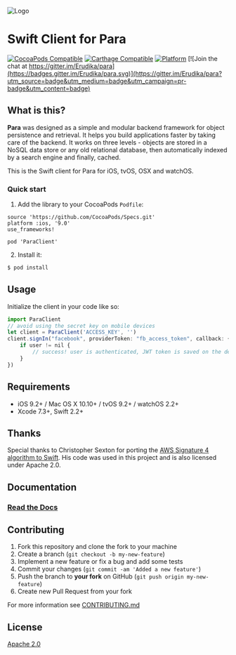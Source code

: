 ![Logo](https://s3-eu-west-1.amazonaws.com/org.paraio/para.png)

# Swift Client for Para

[![CocoaPods Compatible](https://img.shields.io/cocoapods/v/ParaClient.svg)](https://img.shields.io/cocoapods/v/ParaClient.svg)
[![Carthage Compatible](https://img.shields.io/badge/Carthage-compatible-4BC51D.svg?style=flat)](https://github.com/Carthage/Carthage)
[![Platform](https://img.shields.io/cocoapods/p/ParaClient.svg?style=flat)](http://cocoadocs.org/docsets/ParaClient)
[![Join the chat at https://gitter.im/Erudika/para](https://badges.gitter.im/Erudika/para.svg)](https://gitter.im/Erudika/para?utm_source=badge&utm_medium=badge&utm_campaign=pr-badge&utm_content=badge)

## What is this?

**Para** was designed as a simple and modular backend framework for object persistence and retrieval.
It helps you build applications faster by taking care of the backend. It works on three levels -
objects are stored in a NoSQL data store or any old relational database, then automatically indexed
by a search engine and finally, cached.

This is the Swift client for Para for iOS, tvOS, OSX and watchOS.

### Quick start

1. Add the library to your CocoaPods `Podfile`:

```
source 'https://github.com/CocoaPods/Specs.git'
platform :ios, '9.0'
use_frameworks!

pod 'ParaClient'
```

2. Install it:

```sh
$ pod install
```

## Usage

Initialize the client in your code like so:

```js
import ParaClient
// avoid using the secret key on mobile devices
let client = ParaClient('ACCESS_KEY', '')
client.signIn("facebook", providerToken: "fb_access_token", callback: { user in
    if user != nil {
        // success! user is authenticated, JWT token is saved on the device
    }
})
```

## Requirements

- iOS 9.2+ / Mac OS X 10.10+ / tvOS 9.2+ / watchOS 2.2+
- Xcode 7.3+, Swift 2.2+

## Thanks

Special thanks to Christopher Sexton for porting the 
[AWS Signature 4 algorithm to Swift](http://www.codeography.com/2016/03/20/signing-aws-api-requests-in-swift.html).
His code was used in this project and is also licensed under Apache 2.0.

## Documentation

### [Read the Docs](http://paraio.org/docs)

## Contributing

1. Fork this repository and clone the fork to your machine
2. Create a branch (`git checkout -b my-new-feature`)
3. Implement a new feature or fix a bug and add some tests
4. Commit your changes (`git commit -am 'Added a new feature'`)
5. Push the branch to **your fork** on GitHub (`git push origin my-new-feature`)
6. Create new Pull Request from your fork

For more information see [CONTRIBUTING.md](https://github.com/Erudika/para/blob/master/CONTRIBUTING.md)

## License
[Apache 2.0](LICENSE)
